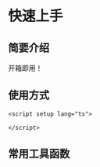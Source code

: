 # 快速上手<BackTop />

## 简要介绍

开箱即用！

## 使用方式

```vue
<script setup lang="ts">
  
</script>
```

## 常用工具函数
